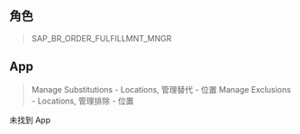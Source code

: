 ## 角色
> SAP_BR_ORDER_FULFILLMNT_MNGR
## App
> Manage Substitutions - Locations, 管理替代 - 位置
> Manage Exclusions - Locations, 管理排除 - 位置

未找到 App